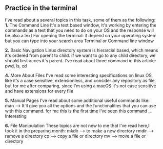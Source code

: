 ## Practice in the terminal
I've read about a several topics in this task, some of them as the following:
**1.** The Command Line
It's a text based window, It's working by entering the commands as a text that you need to do on your OS and the response will be also a text
For opening the terminal: it depend on your operating system but you can type into your search area Terminal or Command line window

**2.** Basic Navigation
Linux directory system is hierarcial based, which means it's ordered from parent to child. if we want to go to any child directory, we should first acces it's parent. I've read about three command in this article: pwd, ls, cd

**4.** More About Files
I've read some interesting specifications on linux OS, like it's a case sensitive, extensionless, and consider any repository as file.
but for me after comparing, since I'm using a macOS it's not case sensitive and have extensions for every file

**5.** Manual Pages
I've read about some additional useful commands like: man <command> --> It'll give you all the options and the functionalities that you can use with this command. for me this is the first time I've seen this command .. Interesting 

**6.** File Manipulation
These topics are not new to me that I've read here,I took it in the preparing month:
mkdir --> to make a new directory
rmdir --> remove a directory
cp --> copy a file or directory
mv --> move a file or directory